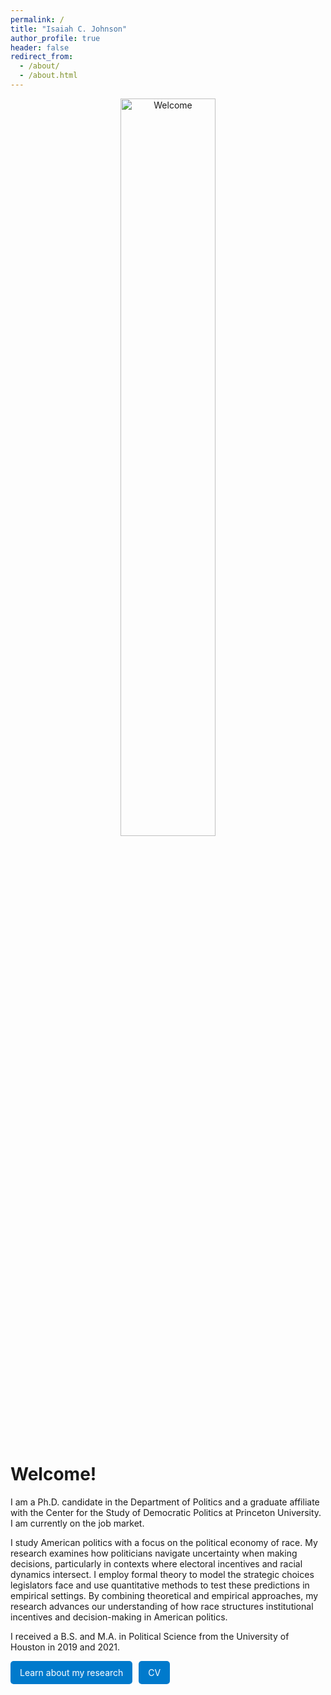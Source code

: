 ```yaml
---
permalink: /
title: "Isaiah C. Johnson"
author_profile: true
header: false
redirect_from: 
  - /about/
  - /about.html
---
```

<center>
  <img src="{{ site.baseurl }}/images/Full.png" alt="Welcome" style="width:55%;">
</center>

# Welcome! 

I am a Ph.D. candidate in the Department of Politics and a graduate affiliate with the Center for the Study of Democratic Politics at Princeton University. I am currently on the job market.  

I study American politics with a focus on the political economy of race. My research examines how politicians navigate uncertainty when making decisions, particularly in contexts where electoral incentives and racial dynamics intersect. I employ formal theory to model the strategic choices legislators face and use quantitative methods to test these predictions in empirical settings. By combining theoretical and empirical approaches, my research advances our understanding of how race structures institutional incentives and decision-making in American politics.  

I received a B.S. and M.A. in Political Science from the University of Houston in 2019 and 2021.

<div style="display: flex; gap: 10px;">
  <a href="/publications" style="padding:10px 15px; background:#007acc; color:white; text-decoration:none; border-radius:5px;">
    <i class="fas fa-book"></i> Learn about my research
  </a>

  <a href="/files/JohnsonI_CV.pdf" style="padding:10px 15px; background:#007acc; color:white; text-decoration:none; border-radius:5px;">
    <i class="fas fa-file-pdf"></i> CV
  </a>
</div>




